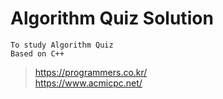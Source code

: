 Algorithm Quiz Solution
==
```
To study Algorithm Quiz
Based on C++
```
>https://programmers.co.kr/    
>https://www.acmicpc.net/